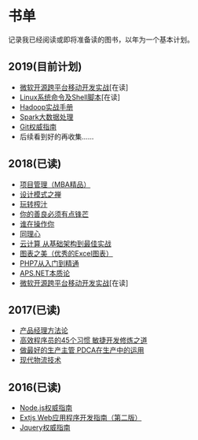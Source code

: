 书单
=====
记录我已经阅读或即将准备读的图书，以年为一个基本计划。


2019(目前计划)
-----
* [微软开源跨平台移动开发实战](http://m.zhangyue.com/readbook/11495431/1?p2=116298&share=1)[在读] <br/>
* [Linux系统命令及Shell脚本](http://m.zhangyue.com/readbook/10857128/1?p2=116298&share=1)[在读]<br/>
* [Hadoop实战手册](http://m.zhangyue.com/readbook/10913013/1?p2=116298&share=1)<br/>
* [Spark大数据处理](http://m.zhangyue.com/readbook/10860908/1?p2=116298&share=1)
* [Git权威指南](http://m.zhangyue.com/readbook/10164184/1?p2=116298&share=1)<br/>
* 后续看到好的再收集......<br/>


2018(已读)
------
* [项目管理（MBA精品）](http://m.zhangyue.com/readbook/10863394/1?p2=116298&share=1) <br/>
* [设计模式之禅](
http://m.zhangyue.com/readbook/10164381/1?p2=116298&share=1) <br/>
* [玩转榨汁](http://m.zhangyue.com/readbook/11518020/1?p2=116298&share=1 ) <br/>
* [你的善良必须有点锋芒](http://m.zhangyue.com/readbook/11484754/1?p2=116298&share=1)<br/>
* [谁在操作你](http://m.zhangyue.com/readbook/11276659/1?p2=116298&share=1)
* [同理心](http://m.zhangyue.com/readbook/11596614/1?p2=116298&share=1) <br/>
* [云计算 从基础架构到最佳实战](
http://m.zhangyue.com/readbook/11085625/1?p2=116298&share=1) <br/>
* [图表之美（优秀的Excel图表）](
http://m.zhangyue.com/readbook/10164106/1?p2=116298&share=1) <br/>
* [PHP7从入门到精通](
http://m.zhangyue.com/readbook/11491807/1?p2=116298&share=1) <br/>
* [APS.NET本质论](https://ah2.zhangyue.com/zybook4/iphone/u/p/api.php?Act=weixin&bid=10164248&shareusr=i909933679&p2=116298&p3=17120003&fid=41&uique=264892795) <br/>
* [微软开源跨平台移动开发实战](http://m.zhangyue.com/readbook/11495431/1?p2=116298&share=1)[在读] <br/>


2017(已读)
------
* [产品经理方法论](http://m.zhangyue.com/readbook/11041484/1?p2=116298&share=1)<br/>
* [高效程序员的45个习惯 敏捷开发修炼之道](http://m.zhangyue.com/readbook/10853013/1?p2=116298&share=1) <br/>
* [做最好的生产主管 PDCA在生产中的运用](
http://m.zhangyue.com/readbook/10958750/1?p2=116298&share=1)<br/>
* [现代物流技术](
http://m.zhangyue.com/readbook/10182543/1?p2=116298&share=1) <br/>


2016(已读)
------
* [Node.js权威指南](https://ah2.zhangyue.com/zybook4/iphone/u/p/api.php?Act=weixin&bid=10878469&shareusr=i909933679&p2=116298&p3=17120003&fid=41&uique=38144574)
* [Extjs Web应用程序开发指南（第二版）](http://m.zhangyue.com/readbook/10163814/1?p2=116298&share=1)
* [Jquery权威指南](http://m.zhangyue.com/readbook/10163814/1?p2=116298&share=1)
